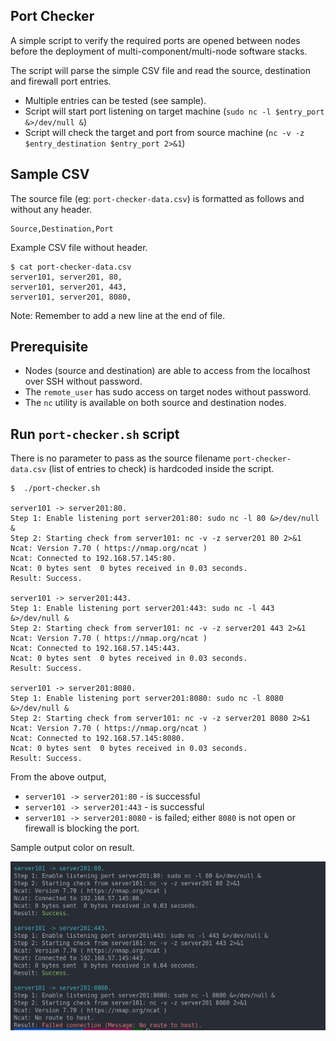 ## Port Checker 

A simple script to verify the required ports are opened between nodes before the deployment of multi-component/multi-node software stacks.

The script will parse the simple CSV file and read the source, destination and firewall port entries.

- Multiple entries can be tested (see sample).
- Script will start port listening on target machine (`sudo nc -l $entry_port &>/dev/null &`)
- Script will check the target and port from source machine (`nc -v -z $entry_destination $entry_port 2>&1`)


## Sample CSV

The source file (eg: `port-checker-data.csv`) is formatted as follows and without any header.

```csv
Source,Destination,Port
```
Example CSV file without header.

```csv
$ cat port-checker-data.csv
server101, server201, 80,
server101, server201, 443,
server101, server201, 8080,

```

Note: Remember to add a new line at the end of file.

## Prerequisite

- Nodes (source and destination) are able to access from the localhost over SSH without password.
- The `remote_user` has sudo access on target nodes without password.
- The `nc` utility is available on both source and destination nodes.

## Run `port-checker.sh` script

There is no parameter to pass as the source filename `port-checker-data.csv` (list of entries to check) is hardcoded inside the script.

```shell
$  ./port-checker.sh 

server101 -> server201:80.
Step 1: Enable listening port server201:80: sudo nc -l 80 &>/dev/null &
Step 2: Starting check from server101: nc -v -z server201 80 2>&1
Ncat: Version 7.70 ( https://nmap.org/ncat )
Ncat: Connected to 192.168.57.145:80.
Ncat: 0 bytes sent  0 bytes received in 0.03 seconds.
Result: Success.

server101 -> server201:443.
Step 1: Enable listening port server201:443: sudo nc -l 443 &>/dev/null &
Step 2: Starting check from server101: nc -v -z server201 443 2>&1
Ncat: Version 7.70 ( https://nmap.org/ncat )
Ncat: Connected to 192.168.57.145:443.
Ncat: 0 bytes sent  0 bytes received in 0.03 seconds.
Result: Success.

server101 -> server201:8080.
Step 1: Enable listening port server201:8080: sudo nc -l 8080 &>/dev/null &
Step 2: Starting check from server101: nc -v -z server201 8080 2>&1
Ncat: Version 7.70 ( https://nmap.org/ncat )
Ncat: Connected to 192.168.57.145:8080.
Ncat: 0 bytes sent  0 bytes received in 0.03 seconds.
Result: Success.
```

From the above output,

- `server101 -> server201:80` - is successful
- `server101 -> server201:443` - is successful
- `server101 -> server201:8080` - is failed; either `8080` is not open or firewall is blocking the port.

Sample output color on result.

![Output](images/port-check-color-output.png)